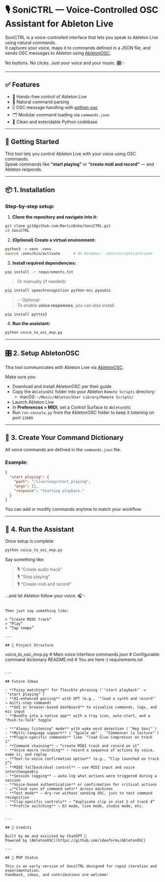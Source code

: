 # 🎙️ SoniCTRL — Voice-Controlled OSC Assistant for Ableton Live

SoniCTRL is a voice-controlled interface that lets you speak to Ableton Live using natural commands.  
It captures your voice, maps it to commands defined in a JSON file, and sends OSC messages to Ableton using [AbletonOSC](https://github.com/ideoforms/AbletonOSC).

No buttons. No clicks. Just your voice and your music. 🎛️✨

---

## ✅ Features

- 🎤 Hands-free control of Ableton Live
- 🧠 Natural command parsing
- 🎚️ OSC message handling with [python-osc](https://pypi.org/project/python-osc/)
- 🗂️ Modular command loading via `commands.json`
- 🧼 Clean and extendable Python codebase

---

## 🚀 Getting Started

This tool lets you control Ableton Live with your voice using OSC commands.  
Speak commands like **“start playing”** or **“create midi and record”** — and Ableton responds.

---

## 📦 1. Installation

### Step-by-step setup:

1. **Clone the repository and navigate into it:**

```bash
git clone git@github.com:MartinEnke/SoniCTRL.git
cd SoniCTRL
```

2. **(Optional) Create a virtual environment:**

```bash
python3 -m venv .venv
source .venv/bin/activate      # On Windows: .venv\Scripts\activate
```

3. **Install required dependencies:**

```bash
pip install -r requirements.txt
```

> Or manually (if needed):

```bash
pip install speechrecognition python-osc pyaudio
```

> ✅ Optional:  
To enable **voice responses**, you can also install:

```bash
pip install pyttsx3
```

4. **Run the assistant:**

```bash
python voice_to_osc_mvp.py
```

---

## 🎛️ 2. Setup AbletonOSC

This tool communicates with Ableton Live via [AbletonOSC](https://github.com/ideoforms/AbletonOSC).

Make sure you:

- Download and install AbletonOSC per their guide
- Copy the `AbletonOSC` folder into your Ableton `Remote Scripts` directory:
  - macOS: `~/Music/Ableton/User Library/Remote Scripts/`
- Launch Ableton Live
- In **Preferences > MIDI**, set a Control Surface to `AbletonOSC`
- Run `run-console.py` from the AbletonOSC folder to keep it listening on port `11000`

---

## 🎤 3. Create Your Command Dictionary

All voice commands are defined in the `commands.json` file.

### Example:

```json
{
  "start playing": {
    "path": "/live/song/start_playing",
    "args": [],
    "response": "Starting playback."
  }
}
```

You can add or modify commands anytime to match your workflow.

---

## 🏁 4. Run the Assistant

Once setup is complete:

```bash
python voice_to_osc_mvp.py
```

Say something like:

> 🎙️ “Create audio track”  
> 🎙️ “Stop playing”  
> 🎙️ “Create midi and record”

…and let Ableton follow your voice. 🎧✨


```

Then just say something like:

> “Create MIDI track”  
> “Play”  
> “Tap tempo”

---

## 📂 Project Structure

```
voice_to_osc_mvp.py       # Main voice interface
commands.json         # Configurable command dictionary
README.md             # You are here :)
requirements.txt     
```

---

## Future Ideas

- **Fuzzy matching** for flexible phrasing (`"start playback"` = `"start playing"`)
- **AI-enhanced parsing** with GPT (e.g., `"load a synth and record"` → multi-step command)
- **GUI or browser-based dashboard** to visualize commands, logs, and mic input
- **Bundle into a native app** with a tray icon, auto-start, and a "Push-to-Talk" toggle

- **"Always listening" mode** with wake word detection (`"Hey Soni"`)
- **Multi-language support** (`"Spiele ab"`, `"Commencer la lecture"`)
- **Plugin-specific commands** like `"load Glue Compressor on track 1"`
- **Command chaining** — “create MIDI track and record on it”
- **Voice macro recording** — record a sequence of actions by voice, name it, and replay
- **Text-to-voice confirmation option** (e.g., “Clip launched on track 2”)
- **MIDI fallback/dual control** — use MIDI input and voice interchangeably
- **Session logging** — auto-log what actions were triggered during a session
- **Voice-based authentication** or confirmation for critical actions
- ☁**Cloud sync of command sets** across machines
- **Test mode** — dry-run without sending OSC, just to test command recognition
- **Clip-specific controls** — “duplicate clip in slot 2 of track 4”
- **Profile switching** — DJ mode, live mode, studio mode, etc.


---

## 💬 Credits

Built by me and assisted by ChatGPT 🚀  
Powered by [AbletonOSC](https://github.com/ideoforms/AbletonOSC)

---

## 🧪 MVP Status

This is an early version of SoniCTRL designed for rapid iteration and experimentation.  
Feedback, ideas, and contributions are welcome!
